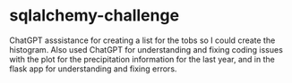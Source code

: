 # sqlalchemy-challenge
ChatGPT asssistance for creating a list for the tobs so I could create the histogram. 
Also used ChatGPT for understanding and fixing coding issues with the plot for the precipitation information for the last year, and in the flask app for understanding and fixing errors.
